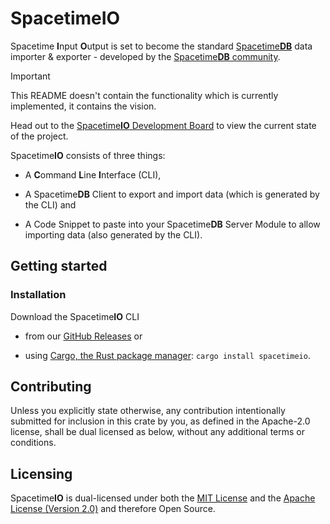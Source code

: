 # SpacetimeIO

Spacetime **I**nput **O**utput is set to become the standard [Spacetime**DB**](https://spacetimedb.com/) data importer & exporter - developed by the [Spacetime**DB** community](https://discord.com/channels/1037340874172014652/1398331571651608666).

> [!IMPORTANT]
> This README doesn't contain the functionality which is currently implemented, it contains the vision.
>
> Head out to the [Spacetime**IO** Development Board](https://github.com/users/tamaro-skaljic/projects/5/views/1) to view the current state of the project.

Spacetime**IO** consists of three things:

- A **C**ommand **L**ine **I**nterface (CLI),

- A Spacetime**DB** Client to export and import data (which is generated by the CLI) and

- A Code Snippet to paste into your Spacetime**DB** Server Module to allow importing data (also generated by the CLI).

## Getting started

### Installation

Download the Spacetime**IO** CLI

- from our [GitHub Releases](https://github.com/tamaro-skaljic/SpacetimeIO/releases) or

- using [Cargo, the Rust package manager](https://doc.rust-lang.org/cargo/): `cargo install spacetimeio`.

## Contributing

Unless you explicitly state otherwise, any contribution intentionally submitted
for inclusion in this crate by you, as defined in the Apache-2.0 license, shall
be dual licensed as below, without any additional terms or conditions.

## Licensing

Spacetime**IO** is dual-licensed under both the [MIT License](https://choosealicense.com/licenses/mit/) and the [Apache License (Version 2.0)](https://choosealicense.com/licenses/apache-2.0/) and therefore Open Source.
